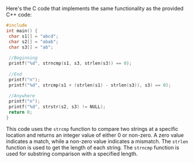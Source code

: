 Here's the C code that implements the same functionality as the provided C++ code:
```c
#include 
int main() {
 char s1[] = "abcd";
 char s2[] = "abab";
 char s3[] = "ab";
 
 //Beginning
 printf("%d", strncmp(s1, s3, strlen(s3)) == 0);
 
 //End
 printf("n");
 printf("%d", strcmp(s1 + (strlen(s1) - strlen(s3)), s3) == 0);
 
 //Anywhere
 printf("n");
 printf("%d", strstr(s2, s3) != NULL);
 return 0;
}
```
This code uses the `strcmp` function to compare two strings at a specific location and returns an integer value of either 0 or non-zero. A zero value indicates a match, while a non-zero value indicates a mismatch. The `strlen` function is used to get the length of each string. The `strncmp` function is used for substring comparison with a specified length.


